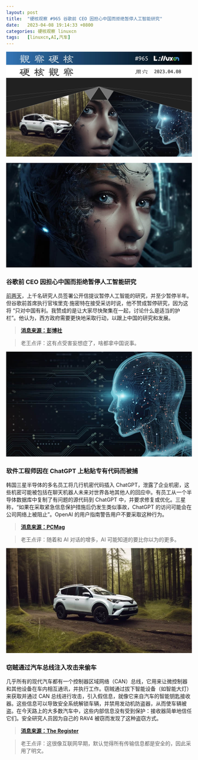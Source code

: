 ```yaml
---
layout: post
title:	"硬核观察 #965 谷歌前 CEO 因担心中国而拒绝暂停人工智能研究"
date:	2023-04-08 19:14:33 +0800 
categories:	硬核观察 linuxcn 
tags:	[linuxcn,AI,汽车]
---
```



![](/Asserts/Images/album/202304/08/191310bmuouiefrui01bz5.jpg)


![](/Asserts/Images/album/202304/08/191333lcibkss98c8b8899.jpg)


### 谷歌前 CEO 因担心中国而拒绝暂停人工智能研究


[前两天](/article-15673-1.html)，上千名研究人员签署公开信提议暂停人工智能的研究，并至少暂停半年。但谷歌前首席执行官埃里克·施密特在接受采访时说，他不赞成暂停研究，因为这将 “只对中国有利。我赞成的是让大家尽快聚集在一起，讨论什么是适当的护栏”。他认为，西方政府需要更快地采取行动，以跟上中国的研究和发展。



> 
> **[消息来源：彭博社](https://www.bloomberg.com/news/articles/2023-04-07/former-google-ceo-rejects-ai-research-pause-over-china-fears)**
> 
> 
> 



> 
> 老王点评：这有点受害妄想症了，啥都拿中国说事。
> 
> 
> 


![](/Asserts/Images/album/202304/08/191344l17cf9g69eh08981.jpg)


### 软件工程师因在 ChatGPT 上粘贴专有代码而被捕


韩国三星半导体的多名员工将几行机密代码插入 ChatGPT，泄露了企业机密，这些机密可能被包括在聊天机器人未来对世界各地其他人的回应中。有员工从一个半导体数据库中复制了有问题的源代码到 ChatGPT 中，并要求修复或优化。三星称，“如果在采取紧急信息保护措施后仍发生类似事故，ChatGPT 的访问可能会在公司网络上被阻止”。OpenAI 的用户指南警告用户不要采取这种行为。



> 
> **[消息来源：PCMag](https://www.pcmag.com/news/samsung-software-engineers-busted-for-pasting-proprietary-code-into-chatgpt)**
> 
> 
> 



> 
> 老王点评：随着和 AI 对话的增多，AI 可能知道的要比你以为的更多。
> 
> 
> 


![](/Asserts/Images/album/202304/08/191357trs9sd2fjszfemzu.jpg)


### 窃贼通过汽车总线注入攻击来偷车


几乎所有的现代汽车都有一个控制器区域网络（CAN）总线，它用来让微控制器和其他设备在车内相互通讯，并执行工作。窃贼通过拔下智能设备（如智能大灯）来获取并通过 CAN 总线进行攻击，引入假信息，就像它来自汽车的智能钥匙接收器。这些信息可以导致安全系统解锁车辆，并禁用发动机防盗器，从而使车辆被盗。在今天路上的大多数汽车中，这些内部信息没有受到保护：接收器简单地信任它们。安全研究人员因为自己的 RAV4 被窃而发现了这种盗窃方式。



> 
> **[消息来源：The Register](https://www.theregister.com/2023/04/06/can_injection_attack_car_theft)**
> 
> 
> 



> 
> 老王点评：这很像互联网早期，默认觉得所有传输信息都是安全的，因此采用了明文。
> 
> 
>
